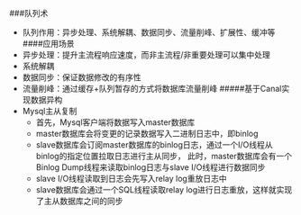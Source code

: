 ###队列术
* 队列作用：异步处理、系统解耦、数据同步、流量削峰、扩展性、缓冲等
####应用场景
* 异步处理：提升主流程响应速度，而非主流程/非重要处理可以集中处理
* 系统解耦
* 数据同步：保证数据修改的有序性
* 流量削峰：通过缓存+队列暂存的方式将数据库流量削峰
#####基于Canal实现数据异构
* Mysql主从复制
    * 首先，Mysql客户端将数据写入master数据库
    * master数据库会将变更的记录数据写入二进制日志中，即binlog
    * slave数据库会订阅master数据库的binlog日志，通过一个I/O线程从binlog的指定位置拉取日志进行主从同步，
    此时，master数据库会有一个Binlog Dump线程来读取binlog日志与slave I/O线程进行数据同步
    * slave I/O线程读取到日志会先写入relay log重放日志中
    * slave数据库会通过一个SQL线程读取relay log进行日志重放，这样就实现了主从数据库之间的同步
